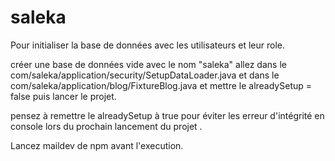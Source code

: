 # saleka
Pour initialiser la base de données avec les utilisateurs et leur role.


créer une base de données vide avec le nom "saleka"
allez dans le com/saleka/application/security/SetupDataLoader.java et dans le com/saleka/application/blog/FixtureBlog.java et mettre le alreadySetup = false
puis lancer le projet.

pensez à remettre le alreadySetup à true pour éviter les erreur d'intégrité en console lors du prochain lancement du projet
.

Lancez maildev de npm avant l'execution.